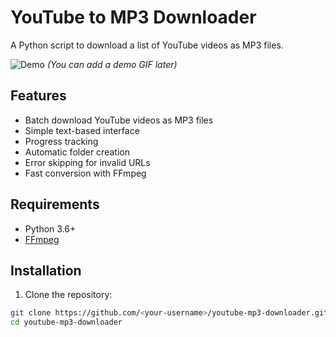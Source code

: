 # YouTube to MP3 Downloader

A Python script to download a list of YouTube videos as MP3 files.

![Demo](demo.gif) *(You can add a demo GIF later)*

## Features

- Batch download YouTube videos as MP3 files
- Simple text-based interface
- Progress tracking
- Automatic folder creation
- Error skipping for invalid URLs
- Fast conversion with FFmpeg

## Requirements

- Python 3.6+
- [FFmpeg](https://ffmpeg.org/)

## Installation

1. Clone the repository:
```bash
git clone https://github.com/<your-username>/youtube-mp3-downloader.git
cd youtube-mp3-downloader
